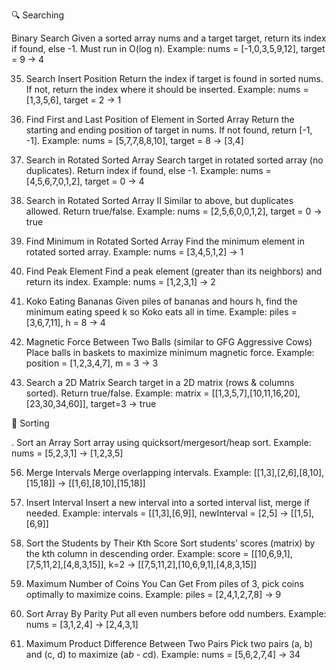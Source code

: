 🔍 Searching

 Binary Search
Given a sorted array nums and a target target, return its index if found, else -1. Must run in O(log n).
Example: nums = [-1,0,3,5,9,12], target = 9 → 4

35. Search Insert Position
Return the index if target is found in sorted nums. If not, return the index where it should be inserted.
Example: nums = [1,3,5,6], target = 2 → 1

34. Find First and Last Position of Element in Sorted Array
Return the starting and ending position of target in nums. If not found, return [-1, -1].
Example: nums = [5,7,7,8,8,10], target = 8 → [3,4]

33. Search in Rotated Sorted Array
Search target in rotated sorted array (no duplicates). Return index if found, else -1.
Example: nums = [4,5,6,7,0,1,2], target = 0 → 4

81. Search in Rotated Sorted Array II
Similar to above, but duplicates allowed. Return true/false.
Example: nums = [2,5,6,0,0,1,2], target = 0 → true

153. Find Minimum in Rotated Sorted Array
Find the minimum element in rotated sorted array.
Example: nums = [3,4,5,1,2] → 1

162. Find Peak Element
Find a peak element (greater than its neighbors) and return its index.
Example: nums = [1,2,3,1] → 2

875. Koko Eating Bananas
Given piles of bananas and hours h, find the minimum eating speed k so Koko eats all in time.
Example: piles = [3,6,7,11], h = 8 → 4

1552. Magnetic Force Between Two Balls (similar to GFG Aggressive Cows)
Place balls in baskets to maximize minimum magnetic force.
Example: position = [1,2,3,4,7], m = 3 → 3

74. Search a 2D Matrix
Search target in a 2D matrix (rows & columns sorted). Return true/false.
Example: matrix = [[1,3,5,7],[10,11,16,20],[23,30,34,60]], target=3 → true

🔄 Sorting

. Sort an Array
Sort array using quicksort/mergesort/heap sort.
Example: nums = [5,2,3,1] → [1,2,3,5]

56. Merge Intervals
Merge overlapping intervals.
Example: [[1,3],[2,6],[8,10],[15,18]] → [[1,6],[8,10],[15,18]]

57. Insert Interval
Insert a new interval into a sorted interval list, merge if needed.
Example: intervals = [[1,3],[6,9]], newInterval = [2,5] → [[1,5],[6,9]]

2545. Sort the Students by Their Kth Score
Sort students’ scores (matrix) by the kth column in descending order.
Example: score = [[10,6,9,1],[7,5,11,2],[4,8,3,15]], k=2 → [[7,5,11,2],[10,6,9,1],[4,8,3,15]]

1561. Maximum Number of Coins You Can Get
From piles of 3, pick coins optimally to maximize coins.
Example: piles = [2,4,1,2,7,8] → 9

905. Sort Array By Parity
Put all even numbers before odd numbers.
Example: nums = [3,1,2,4] → [2,4,3,1]

1913. Maximum Product Difference Between Two Pairs
Pick two pairs (a, b) and (c, d) to maximize (a*b - c*d).
Example: nums = [5,6,2,7,4] → 34
